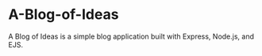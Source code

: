 # A-Blog-of-Ideas
A Blog of Ideas is a simple blog application built with Express, Node.js, and EJS.
